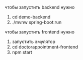 
чтобы запустить backend нужно
1) cd demo-backend
2) ./mvnw spring-boot:run

чтобы запустить frontend нужно 
1) запустить эмулятор
2) cd doctorappointment-frontend
3) npm start
